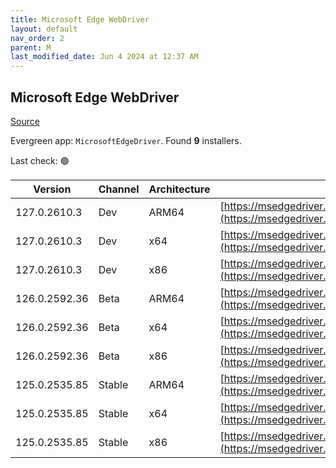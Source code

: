 ```yaml
---
title: Microsoft Edge WebDriver
layout: default
nav_order: 2
parent: M
last_modified_date: Jun 4 2024 at 12:37 AM
---
```


## Microsoft Edge WebDriver

[Source](https://www.microsoft.com/edge)

Evergreen app: `MicrosoftEdgeDriver`. Found **9** installers.

Last check: 🟢

| Version       | Channel | Architecture | URI                                                                                                                                            |
| ------------- | ------- | ------------ | ---------------------------------------------------------------------------------------------------------------------------------------------- |
| 127.0.2610.3  | Dev     | ARM64        | [https://msedgedriver.azureedge.net/127.0.2610.3/edgedriver_arm64.zip](https://msedgedriver.azureedge.net/127.0.2610.3/edgedriver_arm64.zip)   |
| 127.0.2610.3  | Dev     | x64          | [https://msedgedriver.azureedge.net/127.0.2610.3/edgedriver_win64.zip](https://msedgedriver.azureedge.net/127.0.2610.3/edgedriver_win64.zip)   |
| 127.0.2610.3  | Dev     | x86          | [https://msedgedriver.azureedge.net/127.0.2610.3/edgedriver_win32.zip](https://msedgedriver.azureedge.net/127.0.2610.3/edgedriver_win32.zip)   |
| 126.0.2592.36 | Beta    | ARM64        | [https://msedgedriver.azureedge.net/126.0.2592.36/edgedriver_arm64.zip](https://msedgedriver.azureedge.net/126.0.2592.36/edgedriver_arm64.zip) |
| 126.0.2592.36 | Beta    | x64          | [https://msedgedriver.azureedge.net/126.0.2592.36/edgedriver_win64.zip](https://msedgedriver.azureedge.net/126.0.2592.36/edgedriver_win64.zip) |
| 126.0.2592.36 | Beta    | x86          | [https://msedgedriver.azureedge.net/126.0.2592.36/edgedriver_win32.zip](https://msedgedriver.azureedge.net/126.0.2592.36/edgedriver_win32.zip) |
| 125.0.2535.85 | Stable  | ARM64        | [https://msedgedriver.azureedge.net/125.0.2535.85/edgedriver_arm64.zip](https://msedgedriver.azureedge.net/125.0.2535.85/edgedriver_arm64.zip) |
| 125.0.2535.85 | Stable  | x64          | [https://msedgedriver.azureedge.net/125.0.2535.85/edgedriver_win64.zip](https://msedgedriver.azureedge.net/125.0.2535.85/edgedriver_win64.zip) |
| 125.0.2535.85 | Stable  | x86          | [https://msedgedriver.azureedge.net/125.0.2535.85/edgedriver_win32.zip](https://msedgedriver.azureedge.net/125.0.2535.85/edgedriver_win32.zip) |
